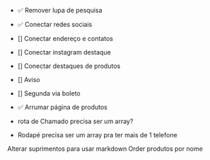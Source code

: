 * ✅ Remover lupa de pesquisa 
* ✅ Conectar redes sociais
* [] Conectar endereço e contatos
* [] Conectar instagram destaque
* [] Conectar destaques de produtos
* [] Aviso
* [] Segunda via boleto
* ✅ Arrumar página de produtos

* rota de Chamado precisa ser um array?
* Rodapé precisa ser um array pra ter mais de 1 telefone

Alterar suprimentos para usar markdown
Order produtos por nome